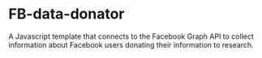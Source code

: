 # FB-data-donator
A Javascript template that connects to the Facebook Graph API to collect information about Facebook users donating their information to research.
